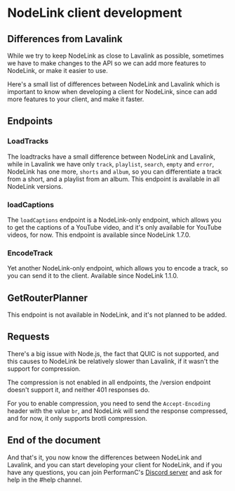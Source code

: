 # NodeLink client development

## Differences from Lavalink

While we try to keep NodeLink as close to Lavalink as possible, sometimes we have to make changes to the API so we can add more features to NodeLink, or make it easier to use.

Here's a small list of differences between NodeLink and Lavalink which is important to know when developing a client for NodeLink, since can add more features to your client, and make it faster.

## Endpoints

### LoadTracks

The loadtracks have a small difference between NodeLink and Lavalink, while in Lavalink we have only `track`, `playlist`, `search`, `empty` and `error`, NodeLink has one more, `shorts` and `album`, so you can differentiate a track from a short, and a playlist from an album. This endpoint is available in all NodeLink versions.

### loadCaptions

The `loadCaptions` endpoint is a NodeLink-only endpoint, which allows you to get the captions of a YouTube video, and it's only available for YouTube videos, for now. This endpoint is available since NodeLink 1.7.0.

### EncodeTrack

Yet another NodeLink-only endpoint, which allows you to encode a track, so you can send it to the client. Available since NodeLink 1.1.0.

## GetRouterPlanner

This endpoint is not available in NodeLink, and it's not planned to be added.

## Requests

There's a big issue with Node.js, the fact that QUIC is not supported, and this causes to NodeLink be relatively slower than Lavalink, if it wasn't the support for compression.

The compression is not enabled in all endpoints, the /version endpoint doesn't support it, and neither 401 responses do.

For you to enable compression, you need to send the `Accept-Encoding` header with the value `br`, and NodeLink will send the response compressed, and for now, it only supports brotli compression.

## End of the document

And that's it, you now know the differences between NodeLink and Lavalink, and you can start developing your client for NodeLink, and if you have any questions, you can join PerformanC's [Discord server](https://discord.gg/uPveNfTuCJ) and ask for help in the #help channel.
